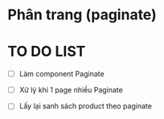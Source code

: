 # Phân trang (paginate)

# TO DO LIST

- [ ] Làm component Paginate

- [ ] Xử lý khi 1 page nhiều Paginate

- [ ] Lấy lại sanh sách product theo paginate